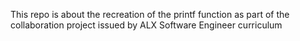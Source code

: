 This repo is about the recreation of the printf function as part of the collaboration project issued by ALX Software Engineer curriculum 

